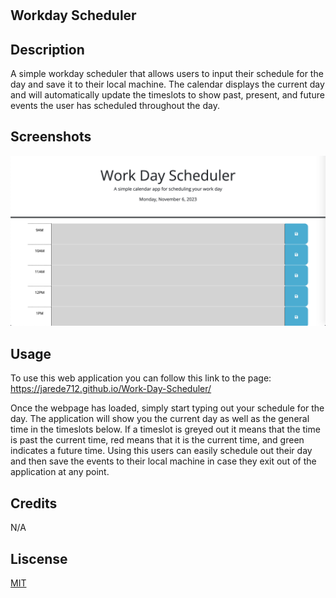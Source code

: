 # <Workday Scheduler>

## Workday Scheduler

## Description

A simple workday scheduler that allows users to input their schedule for the day and save it to their local machine. The calendar displays the current day and will automatically update the timeslots to show past, present, and future events the user has scheduled throughout the day.

## Screenshots

![Screenshot](./Assets/Screenshot1.png)

## Usage

To use this web application you can follow this link to the page: https://jarede712.github.io/Work-Day-Scheduler/

Once the webpage has loaded, simply start typing out your schedule for the day. The application will show you the current day as well as the general time in the timeslots below. If a timeslot is greyed out it means that the time is past the current time, red means that it is the current time, and green indicates a future time. Using this users can easily schedule out their day and then save the events to their local machine in case they exit out of the application at any point.

## Credits 

N/A

## Liscense

[MIT](https://choosealicense.com/licenses/mit/)
